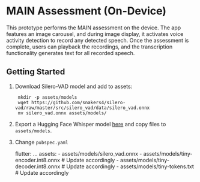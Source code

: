 # MAIN Assessment (On-Device)

This prototype performs the MAIN assessment on the device. The app features an image carousel, and during image display, it activates voice activity detection to record any detected speech. Once the assessment is complete, users can playback the recordings, and the transcription functionality generates text for all recorded speech.

## Getting Started

1. Download Silero-VAD model and add to assets:

        mkdir -p assets/models
        wget https://github.com/snakers4/silero-vad/raw/master/src/silero_vad/data/silero_vad.onnx
        mv silero_vad.onnx assets/models/

2. Export a Hugging Face Whisper model [here](../../scripts/whisper) and copy files to `assets/models`.

3. Change `pubspec.yaml`

    flutter:
    ...
        assets:
        - assets/models/silero_vad.onnx
        - assets/models/tiny-encoder.int8.onnx # Update accordingly
        - assets/models/tiny-decoder.int8.onnx # Update accordingly
        - assets/models/tiny-tokens.txt # Update accordingly
